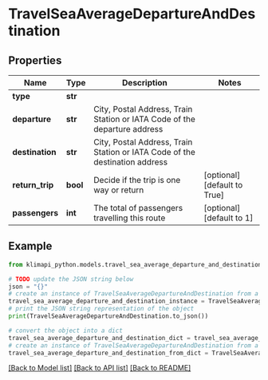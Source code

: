 # TravelSeaAverageDepartureAndDestination


## Properties

Name | Type | Description | Notes
------------ | ------------- | ------------- | -------------
**type** | **str** |  | 
**departure** | **str** | City, Postal Address, Train Station or IATA Code of the departure address | 
**destination** | **str** | City, Postal Address, Train Station or IATA Code of the destination address | 
**return_trip** | **bool** | Decide if the trip is one way or return | [optional] [default to True]
**passengers** | **int** | The total of passengers travelling this route | [optional] [default to 1]

## Example

```python
from klimapi_python.models.travel_sea_average_departure_and_destination import TravelSeaAverageDepartureAndDestination

# TODO update the JSON string below
json = "{}"
# create an instance of TravelSeaAverageDepartureAndDestination from a JSON string
travel_sea_average_departure_and_destination_instance = TravelSeaAverageDepartureAndDestination.from_json(json)
# print the JSON string representation of the object
print(TravelSeaAverageDepartureAndDestination.to_json())

# convert the object into a dict
travel_sea_average_departure_and_destination_dict = travel_sea_average_departure_and_destination_instance.to_dict()
# create an instance of TravelSeaAverageDepartureAndDestination from a dict
travel_sea_average_departure_and_destination_from_dict = TravelSeaAverageDepartureAndDestination.from_dict(travel_sea_average_departure_and_destination_dict)
```
[[Back to Model list]](../README.md#documentation-for-models) [[Back to API list]](../README.md#documentation-for-api-endpoints) [[Back to README]](../README.md)


